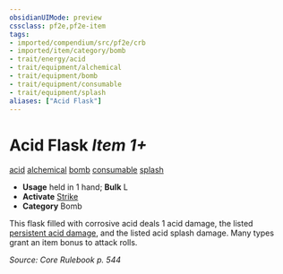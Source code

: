 ```yaml
---
obsidianUIMode: preview
cssclass: pf2e,pf2e-item
tags:
- imported/compendium/src/pf2e/crb
- imported/item/category/bomb
- trait/energy/acid
- trait/equipment/alchemical
- trait/equipment/bomb
- trait/equipment/consumable
- trait/equipment/splash
aliases: ["Acid Flask"]
---
```

# Acid Flask *Item 1+*  
[acid](acid.md)  [alchemical](alchemical.md)  [bomb](bomb.md)  [consumable](consumable.md)  [splash](splash.md)  

- **Usage** held in 1 hand; **Bulk** L
- **Activate** [Strike](strike.md)
- **Category** Bomb

This flask filled with corrosive acid deals 1 acid damage, the listed [persistent acid damage](conditions.md#Persistent%20Damage), and the listed acid splash damage. Many types grant an item bonus to attack rolls.

*Source: Core Rulebook p. 544*